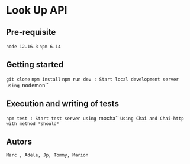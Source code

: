 # Look Up API

## Pre-requisite

`node 12.16.3`
`npm 6.14`
    
## Getting started

`git clone`
`npm install`
`npm run dev : Start local development server using `nodemon``


## Execution and writing of tests

`npm test : Start test server using `mocha``
`Using Chai and Chai-http with method *should*`

## Autors

`Marc , Adèle, Jp, Tommy, Marion`